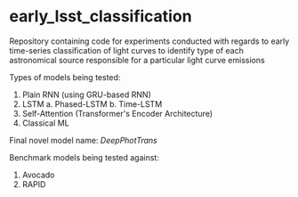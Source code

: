 # early_lsst_classification
Repository containing code for experiments conducted with regards to early time-series classification of light curves to identify type of each astronomical source responsible for a particular light curve emissions

Types of models being tested:

1. Plain RNN (using GRU-based RNN)
2. LSTM
   a. Phased-LSTM
   b. Time-LSTM
3. Self-Attention (Transformer's Encoder Architecture)
4. Classical ML

Final novel model name: *DeepPhotTrans*

Benchmark models being tested against:
1. Avocado
2. RAPID

